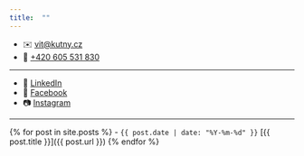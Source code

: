 ```yaml
---
title:  ""
---
```


- ✉️ [vit@kutny.cz](mailto:vit@kutny.cz)
- 📱 [+420 605 531 830](tel:+420605531830)

---

- 💼 [LinkedIn](https://www.linkedin.com/in/vitkutny)
- 📖 [Facebook](https://facebook.com/vitkutny)
- 📷 [Instagram](https://www.instagram.com/vitkutny)

---

{% for post in site.posts %} - `{{ post.date | date: "%Y-%m-%d" }}` [{{ post.title }}]({{ post.url }})
{% endfor %}
